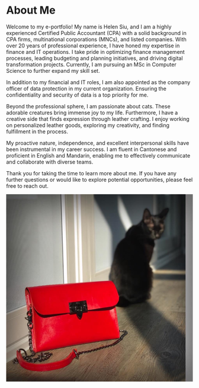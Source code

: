 # About Me

Welcome to my e-portfolio! My name is Helen Siu, and I am a highly experienced Certified Public Accountant (CPA) with a solid background in CPA firms, multinational corporations (MNCs), and listed companies. With over 20 years of professional experience, I have honed my expertise in finance and IT operations. I take pride in optimizing finance management processes, leading budgeting and planning initiatives, and driving digital transformation projects. Currently, I am pursuing an MSc in Computer Science to further expand my skill set.

In addition to my financial and IT roles, I am also appointed as the company officer of data protection in my current organization. Ensuring the confidentiality and security of data is a top priority for me.

Beyond the professional sphere, I am passionate about cats. These adorable creatures bring immense joy to my life. Furthermore, I have a creative side that finds expression through leather crafting. I enjoy working on personalized leather goods, exploring my creativity, and finding fulfillment in the process.

My proactive nature, independence, and excellent interpersonal skills have been instrumental in my career success.  I am fluent in Cantonese and proficient in English and Mandarin, enabling me to effectively communicate and collaborate with diverse teams.

Thank you for taking the time to learn more about me. If you have any further questions or would like to explore potential opportunities, please feel free to reach out.

<img src="images/Cat.jpeg?raw=true"/>
